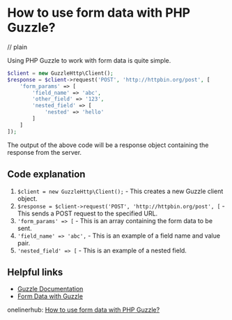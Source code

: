 # How to use form data with PHP Guzzle?
// plain

Using PHP Guzzle to work with form data is quite simple.

```php
$client = new GuzzleHttp\Client();
$response = $client->request('POST', 'http://httpbin.org/post', [
    'form_params' => [
        'field_name' => 'abc',
        'other_field' => '123',
        'nested_field' => [
            'nested' => 'hello'
        ]
    ]
]);
```

The output of the above code will be a response object containing the response from the server.

## Code explanation


1. `$client = new GuzzleHttp\Client();` - This creates a new Guzzle client object.
2. `$response = $client->request('POST', 'http://httpbin.org/post', [` - This sends a POST request to the specified URL.
3. `'form_params' => [` - This is an array containing the form data to be sent.
4. `'field_name' => 'abc',` - This is an example of a field name and value pair.
5. `'nested_field' => [` - This is an example of a nested field.

## Helpful links

- [Guzzle Documentation](http://docs.guzzlephp.org/en/stable/)
- [Form Data with Guzzle](https://www.sitepoint.com/sending-form-data-with-guzzle/)

onelinerhub: [How to use form data with PHP Guzzle?](https://onelinerhub.com/php-guzzle/how-to-use-form-data-with-php-guzzle)